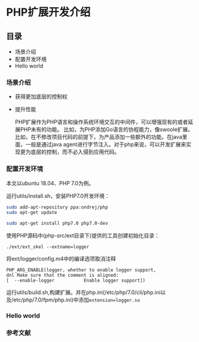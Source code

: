 # PHP扩展开发介绍

## 目录

- 场景介绍
- 配置开发环境
- Hello world
  

### 场景介绍

- 获得更加底层的控制权
- 提升性能

  PHP扩展作为PHP语言和操作系统环境交互的中间件，可以增强现有的或者延展PHP未有的功能。
  比如，为PHP添加Go语言的协程能力，像swoole扩展。
  比如，在不修改项目代码的前提下，为产品添加一些额外的功能。在java里面，一般是通过java agent进行字节注入。对于php来说，可以开发扩展来实现更为底层的控制，而不必入侵到应用代码。

### 配置开发环境
本文以ubuntu 18.04、PHP 7.0为例。

运行utils/install.sh，安装PHP7.0开发环境：
```bash
sudo add-apt-repository ppa:ondrej/php
sudo apt-get update

sudo apt-get install php7.0 php7.0-dev
```

使用PHP源码中(php-src/ext目录下)提供的工具创建初始化目录：
```
./ext/ext_skel --extname=logger
```

将ext/logger/config.m4中的编译选项取消注释
```
PHP_ARG_ENABLE(logger, whether to enable logger support,
dnl Make sure that the comment is aligned:
[  --enable-logger           Enable logger support])
```

运行utils/build.sh,构建扩展。并在php.ini(/etc/php/7.0/cli/php.ini以及/etc/php/7.0/fpm/php.ini)中添加`extension=logger.so`

### Hello world



### 参考文献

[1]: https://phpinternals.net/
[2]: http://www.phpinternalsbook.com/
[3]: https://github.com/huqinlou0123/php-internals-extended-development-course
